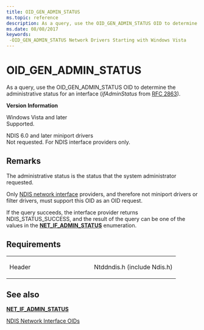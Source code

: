 ```yaml
---
title: OID_GEN_ADMIN_STATUS
ms.topic: reference
description: As a query, use the OID_GEN_ADMIN_STATUS OID to determine the administrative status for an interface (ifAdminStatus from RFC 2863).
ms.date: 08/08/2017
keywords: 
 -OID_GEN_ADMIN_STATUS Network Drivers Starting with Windows Vista
---
```


# OID\_GEN\_ADMIN\_STATUS


As a query, use the OID\_GEN\_ADMIN\_STATUS OID to determine the administrative status for an interface (*ifAdminStatus* from [RFC 2863](https://go.microsoft.com/fwlink/p/?linkid=84054)).

**Version Information**

<a href="" id="windows-vista-and-later"></a>Windows Vista and later  
Supported.

<a href="" id="ndis-6-0-and-later-miniport-drivers"></a>NDIS 6.0 and later miniport drivers  
Not requested. For NDIS interface providers only.

## Remarks

The administrative status is the status that the system administrator requested.

Only [NDIS network interface](./ndis-network-interfaces2.md) providers, and therefore not miniport drivers or filter drivers, must support this OID as an OID request.

If the query succeeds, the interface provider returns NDIS\_STATUS\_SUCCESS, and the result of the query can be one of the values in the [**NET\_IF\_ADMIN\_STATUS**](/windows/win32/api/ifdef/ne-ifdef-net_if_admin_status) enumeration.

## Requirements

<table>
<colgroup>
<col width="50%" />
<col width="50%" />
</colgroup>
<tbody>
<tr class="odd">
<td><p>Header</p></td>
<td>Ntddndis.h (include Ndis.h)</td>
</tr>
</tbody>
</table>

## See also


[**NET\_IF\_ADMIN\_STATUS**](/windows/win32/api/ifdef/ne-ifdef-net_if_admin_status)

[NDIS Network Interface OIDs](./ndis-network-interface-oids.md)

 

